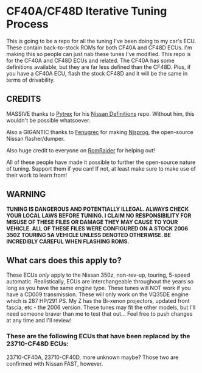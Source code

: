 # CF40A/CF48D Iterative Tuning Process

This is going to be a repo for all the tuning I've been doing to my car's ECU. These contain back-to-stock ROMs for both CF40A and CF48D ECUs. I'm making this so people can just nab these tunes I've modified. This repo is for the CF40A and CF48D ECUs and related. The CF40A has some definitions available, but they are far less defined than the CF48D. Plus, if you have a CF40A ECU, flash the stock CF48D and it will be the same in terms of drivability. 

## CREDITS
MASSIVE thanks to [Pytrex](https://github.com/Pytrex) for his [Nissan Definitions](https://github.com/Pytrex/NissanDefinitions) repo. Without him, this wouldn't be possible whatsoever.

Also a GIGANTIC thanks to [Fenugrec](https://github.com/fenugrec) for making [Nisprog](https://github.com/fenugrec/nisprog), the open-source Nissan flasher/dumper.

Also huge credit to everyone on [RomRaider](https://www.romraider.com/) for helping out!

All of these people have made it possible to further the open-source nature of tuning. Support them if you can! If not, at least make sure to make use of their work to learn from!

## WARNING
**TUNING IS DANGEROUS AND POTENTIALLY ILLEGAL. ALWAYS CHECK YOUR LOCAL LAWS BEFORE TUNING. I CLAIM NO RESPONSIBILITY FOR MISUSE OF THESE FILES OR DAMAGE THEY MAY CAUSE TO YOUR VEHICLE. ALL OF THESE FILES WERE CONFIGURED ON A STOCK 2006 350Z TOURING 5A VEHICLE UNLESS DENOTED OTHERWISE. BE INCREDIBLY CAREFUL WHEN FLASHING ROMS.**


## What cars does this apply to?

These ECUs *only* apply to the Nissan 350z, non-rev-up, touring, 5-speed automatic. Realistically, ECUs are interchangeable throughout the years so long as you have the same engine type. These tunes will NOT work if you have a CD009 transmission. These will only work on the VQ35DE engine which is 287 HP/291 PS. My Z has the Bi-xenon projectors, updated front fascia, etc - the 2006 version. These tunes may fit the other models, but I'll need someone braver than me to test that out... Feel free to push changes at any time and I'll review!

### These are the following ECUs that have been replaced by the 23710-CF48D ECUs:
23710-CF40A, 23710-CF40D, more unknown maybe? Those two are confirmed with Nissan FAST, however.
